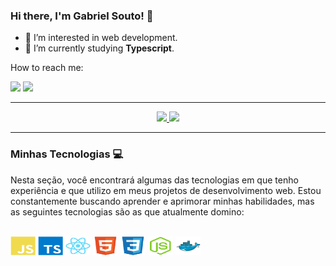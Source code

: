 ### Hi there, I'm Gabriel Souto! 👋

- 🔭 I’m interested in web development.
- 🌱 I’m currently studying **Typescript**.
<div> 
  <p>How to reach me:</p>
  <a href = "mailto:soutogabriel04@gmail.com"><img src="https://img.shields.io/badge/-Gmail-%23333?style=for-the-badge&logo=gmail&logoColor=white" target="_blank"></a>
  <a href="https://www.linkedin.com/in/gabrielsouto-developer" target="_blank"><img src="https://img.shields.io/badge/-LinkedIn-%230077B5?style=for-the-badge&logo=linkedin&logoColor=white" target="_blank"></a> 
</div>


---

<div align="center">
  <a href="https://github.com/gabesouto">
    <img height="150em" src="https://github-readme-stats.vercel.app/api?username=gabesouto&show_icons=true&theme=dracula&include_all_commits=true&count_private=true"/>
    <img height="150em" src="https://github-readme-stats.vercel.app/api/top-langs/?username=gabesouto&layout=compact&langs_count=7&theme=dracula"/>
  </a>
</div>

---

### Minhas Tecnologias 💻

Nesta seção, você encontrará algumas das tecnologias em que tenho experiência e que utilizo em meus projetos de desenvolvimento web. Estou constantemente buscando aprender e aprimorar minhas habilidades, mas as seguintes tecnologias são as que atualmente domino:

<div style="display: inline_block"><br>
  <img align="center" alt="JavaScript" height="30" width="40" src="https://raw.githubusercontent.com/devicons/devicon/master/icons/javascript/javascript-plain.svg">
  <img align="center" alt="**TypeScript**" height="30" width="40" src="https://raw.githubusercontent.com/devicons/devicon/master/icons/typescript/typescript-plain.svg">
  <img align="center" alt="React" height="30" width="40" src="https://raw.githubusercontent.com/devicons/devicon/master/icons/react/react-original.svg">
  <img align="center" alt="HTML5" height="30" width="40" src="https://raw.githubusercontent.com/devicons/devicon/master/icons/html5/html5-original.svg">
  <img align="center" alt="CSS3" height="30" width="40" src="https://raw.githubusercontent.com/devicons/devicon/master/icons/css3/css3-original.svg">
  <img align="center" alt="Node.js" height="30" width="40" src="https://raw.githubusercontent.com/devicons/devicon/master/icons/nodejs/nodejs-original.svg">
  <img align="center" alt="Docker" height="30" width="40" src="https://raw.githubusercontent.com/devicons/devicon/master/icons/docker/docker-original.svg">
</div>

